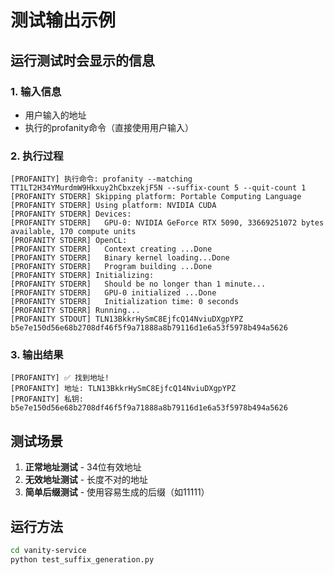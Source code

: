 # 测试输出示例

## 运行测试时会显示的信息

### 1. 输入信息
- 用户输入的地址
- 执行的profanity命令（直接使用用户输入）

### 2. 执行过程
```
[PROFANITY] 执行命令: profanity --matching TT1LT2H34YMurdmW9Hkxuy2hCbxzekjF5N --suffix-count 5 --quit-count 1
[PROFANITY STDERR] Skipping platform: Portable Computing Language
[PROFANITY STDERR] Using platform: NVIDIA CUDA
[PROFANITY STDERR] Devices:
[PROFANITY STDERR]   GPU-0: NVIDIA GeForce RTX 5090, 33669251072 bytes available, 170 compute units
[PROFANITY STDERR] OpenCL:
[PROFANITY STDERR]   Context creating ...Done
[PROFANITY STDERR]   Binary kernel loading...Done
[PROFANITY STDERR]   Program building ...Done
[PROFANITY STDERR] Initializing:
[PROFANITY STDERR]   Should be no longer than 1 minute...
[PROFANITY STDERR]   GPU-0 initialized ...Done
[PROFANITY STDERR]   Initialization time: 0 seconds
[PROFANITY STDERR] Running...
[PROFANITY STDOUT] TLN13BkkrHySmC8EjfcQ14NviuDXgpYPZ b5e7e150d56e68b2708df46f5f9a71888a8b79116d1e6a53f5978b494a5626
```

### 3. 输出结果
```
[PROFANITY] ✅ 找到地址!
[PROFANITY] 地址: TLN13BkkrHySmC8EjfcQ14NviuDXgpYPZ
[PROFANITY] 私钥: b5e7e150d56e68b2708df46f5f9a71888a8b79116d1e6a53f5978b494a5626
```

## 测试场景

1. **正常地址测试** - 34位有效地址
2. **无效地址测试** - 长度不对的地址
3. **简单后缀测试** - 使用容易生成的后缀（如11111）

## 运行方法
```bash
cd vanity-service
python test_suffix_generation.py
```
